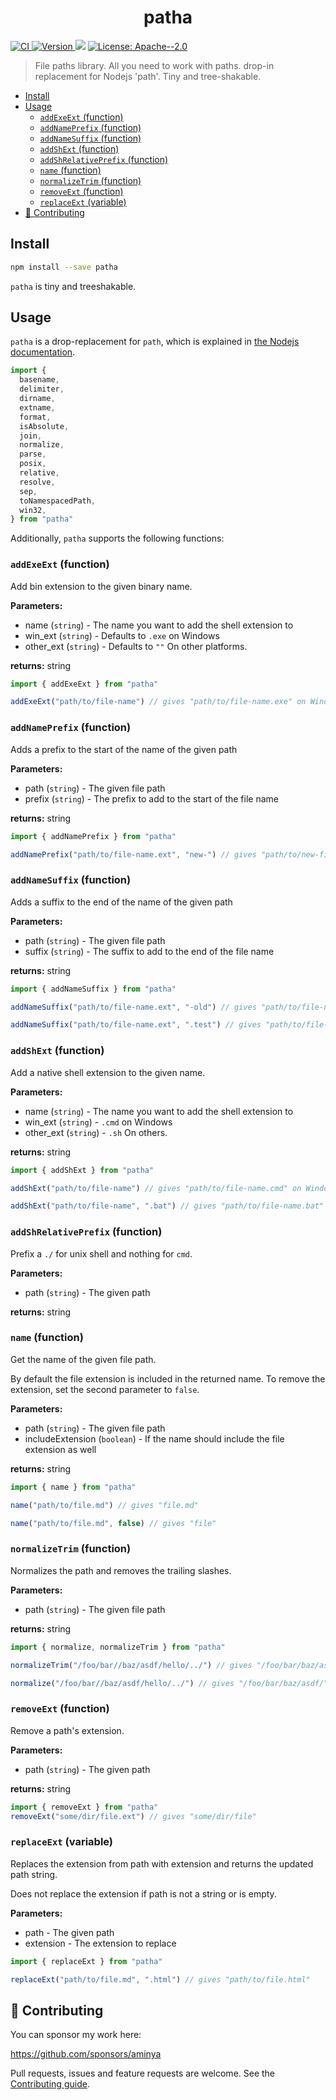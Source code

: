 <!-- Generated via running `pnpm run docs` -->

<h1 align="center">patha</h1>
<p>
  <a href="https://github.com/aminya/patha/actions/workflows/CI.yml" target="_blank">
    <img alt="CI" src="https://github.com/aminya/patha/actions/workflows/CI.yml/badge.svg">
  </a>
  <a href="https://www.npmjs.com/package/patha" target="_blank">
    <img alt="Version" src="https://img.shields.io/npm/v/patha.svg">
  </a>
  <img src="https://img.shields.io/badge/node-%3E%3D12.x-blue.svg" />
  <a href="#" target="_blank">
    <img alt="License: Apache--2.0" src="https://img.shields.io/badge/License-Apache--2.0-yellow.svg" />
  </a>
</p>

> File paths library. All you need to work with paths. drop-in replacement for Nodejs 'path'. Tiny and tree-shakable.

<!-- @import "[TOC]" {cmd="toc" depthFrom=1 depthTo=6 orderedList=false} -->

<!-- code_chunk_output -->

- [Install](#install)
- [Usage](#usage)
  - [`addExeExt` (function)](#addexeext-function)
  - [`addNamePrefix` (function)](#addnameprefix-function)
  - [`addNameSuffix` (function)](#addnamesuffix-function)
  - [`addShExt` (function)](#addshext-function)
  - [`addShRelativePrefix` (function)](#addshrelativeprefix-function)
  - [`name` (function)](#name-function)
  - [`normalizeTrim` (function)](#normalizetrim-function)
  - [`removeExt` (function)](#removeext-function)
  - [`replaceExt` (variable)](#replaceext-variable)
- [🤝 Contributing](#contributing)

<!-- /code_chunk_output -->

## Install

```sh
npm install --save patha
```

`patha` is tiny and treeshakable.

## Usage

`patha` is a drop-replacement for `path`, which is explained in [the Nodejs documentation](https://nodejs.org/api/path.html).

```js
import {
  basename,
  delimiter,
  dirname,
  extname,
  format,
  isAbsolute,
  join,
  normalize,
  parse,
  posix,
  relative,
  resolve,
  sep,
  toNamespacedPath,
  win32,
} from "patha"
```

Additionally, `patha` supports the following functions:

<!-- INSERT GENERATED DOCS START -->

### `addExeExt` (function)

Add bin extension to the given binary name.

**Parameters:**

- name (`string`) - The name you want to add the shell extension to
- win_ext (`string`) - Defaults to `.exe` on Windows
- other_ext (`string`) - Defaults to `""` On other platforms.

**returns:** string

```js
import { addExeExt } from "patha"

addExeExt("path/to/file-name") // gives "path/to/file-name.exe" on Windows and "path/to/file-name" on others
```

### `addNamePrefix` (function)

Adds a prefix to the start of the name of the given path

**Parameters:**

- path (`string`) - The given file path
- prefix (`string`) - The prefix to add to the start of the file name

**returns:** string

```js
import { addNamePrefix } from "patha"

addNamePrefix("path/to/file-name.ext", "new-") // gives "path/to/new-file-name.ext"
```

### `addNameSuffix` (function)

Adds a suffix to the end of the name of the given path

**Parameters:**

- path (`string`) - The given file path
- suffix (`string`) - The suffix to add to the end of the file name

**returns:** string

```js
import { addNameSuffix } from "patha"

addNameSuffix("path/to/file-name.ext", "-old") // gives "path/to/file-name-old.ext"

addNameSuffix("path/to/file-name.ext", ".test") // gives "path/to/file-name.test.ext"
```

### `addShExt` (function)

Add a native shell extension to the given name.

**Parameters:**

- name (`string`) - The name you want to add the shell extension to
- win_ext (`string`) - `.cmd` on Windows
- other_ext (`string`) - `.sh` On others.

**returns:** string

```js
import { addShExt } from "patha"

addShExt("path/to/file-name") // gives "path/to/file-name.cmd" on Windows and "path/to/file-name.sh" on others

addShExt("path/to/file-name", ".bat") // gives "path/to/file-name.bat" on Windows and "path/to/file-name.sh" on others
```

### `addShRelativePrefix` (function)

Prefix a `./` for unix shell and nothing for `cmd`.

**Parameters:**

- path (`string`) - The given path

**returns:** string

### `name` (function)

Get the name of the given file path.

By default the file extension is included in the returned name. To remove the extension, set the second parameter to `false`.

**Parameters:**

- path (`string`) - The given file path
- includeExtension (`boolean`) - If the name should include the file extension as well

**returns:** string

```js
import { name } from "patha"

name("path/to/file.md") // gives "file.md"

name("path/to/file.md", false) // gives "file"
```

### `normalizeTrim` (function)

Normalizes the path and removes the trailing slashes.

**Parameters:**

- path (`string`) - The given file path

**returns:** string

```js
import { normalize, normalizeTrim } from "patha"

normalizeTrim("/foo/bar//baz/asdf/hello/../") // gives "/foo/bar/baz/asdf"

normalize("/foo/bar//baz/asdf/hello/../") // gives "/foo/bar/baz/asdf/"
```

### `removeExt` (function)

Remove a path's extension.

**Parameters:**

- path (`string`) - The given path

**returns:** string

```js
import { removeExt } from "patha"
removeExt("some/dir/file.ext") // gives "some/dir/file"
```

### `replaceExt` (variable)

Replaces the extension from path with extension and returns the updated path string.

Does not replace the extension if path is not a string or is empty.

**Parameters:**

- path - The given path
- extension - The extension to replace

```js
import { replaceExt } from "patha"

replaceExt("path/to/file.md", ".html") // gives "path/to/file.html"
```

<!-- INSERT GENERATED DOCS END -->

## 🤝 Contributing

You can sponsor my work here:

https://github.com/sponsors/aminya

Pull requests, issues and feature requests are welcome.
See the [Contributing guide](https://github.com/aminya/patha/blob/master/CONTRIBUTING.md).

